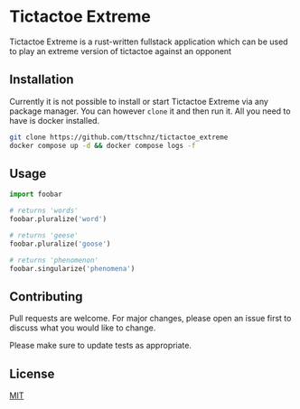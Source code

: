 # Tictactoe Extreme

Tictactoe Extreme is a rust-written fullstack application which can be used to play an extreme version of tictactoe against an opponent

## Installation

Currently it is not possible to install or start Tictactoe Extreme via any package manager.
You can however `clone` it and then run it.
All you need to have is docker installed.

```bash
git clone https://github.com/ttschnz/tictactoe_extreme
docker compose up -d && docker compose logs -f 
```

## Usage

```python
import foobar

# returns 'words'
foobar.pluralize('word')

# returns 'geese'
foobar.pluralize('goose')

# returns 'phenomenon'
foobar.singularize('phenomena')
```

## Contributing

Pull requests are welcome. For major changes, please open an issue first
to discuss what you would like to change.

Please make sure to update tests as appropriate.

## License

[MIT](https://choosealicense.com/licenses/mit/)